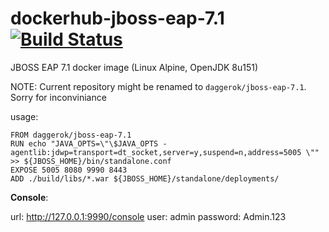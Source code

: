# dockerhub-jboss-eap-7.1 [![Build Status](https://travis-ci.org/daggerok/dockerhub-jboss-eap-7.1.svg?branch=master)](https://travis-ci.org/daggerok/dockerhub-jboss-eap-7.1)
JBOSS EAP 7.1 docker image (Linux Alpine, OpenJDK 8u151)

NOTE: Current repository might be renamed to `daggerok/jboss-eap-7.1`. Sorry for inconviniance

usage:

```docker
FROM daggerok/jboss-eap-7.1
RUN echo "JAVA_OPTS=\"\$JAVA_OPTS -agentlib:jdwp=transport=dt_socket,server=y,suspend=n,address=5005 \"" >> ${JBOSS_HOME}/bin/standalone.conf
EXPOSE 5005 8080 9990 8443
ADD ./build/libs/*.war ${JBOSS_HOME}/standalone/deployments/
```

**Console**:

url: http://127.0.0.1:9990/console
user: admin
password: Admin.123
